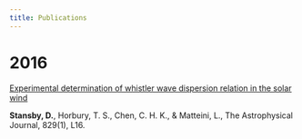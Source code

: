 ```yaml
---
title: Publications
---
```


# 2016

[Experimental determination of whistler wave dispersion relation in the solar wind](http://doi.org/10.3847/2041-8205/829/1/L16)

**Stansby, D.**, Horbury, T. S., Chen, C. H. K., & Matteini, L., The Astrophysical Journal, 829(1), L16.
